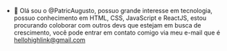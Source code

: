 - 👋 Olá sou o @PatricAugusto, possuo grande interesse em tecnologia, possuo conhecimento em HTML, CSS, JavaScript e ReactJS, estou procurando coloborar com outros devs que estejam em busca de crescimento, você pode entrar em contato comigo via meu e-mail que é hellohighlink@gmail.com

<!---
PatricAugusto/PatricAugusto is a ✨ special ✨ repository because its `README.md` (this file) appears on your GitHub profile.
You can click the Preview link to take a look at your changes.
--->
